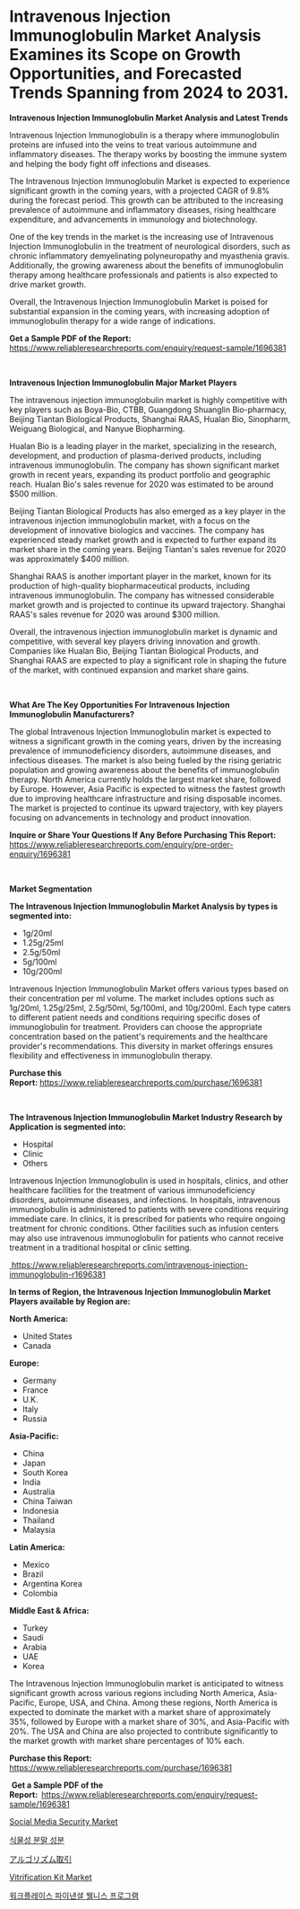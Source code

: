 <p><h1>Intravenous Injection Immunoglobulin Market Analysis Examines its Scope on Growth Opportunities, and Forecasted Trends Spanning from 2024 to 2031.</h1></p><p><strong>Intravenous Injection Immunoglobulin Market Analysis and Latest Trends</strong></p>
<p><p>Intravenous Injection Immunoglobulin is a therapy where immunoglobulin proteins are infused into the veins to treat various autoimmune and inflammatory diseases. The therapy works by boosting the immune system and helping the body fight off infections and diseases.</p><p>The Intravenous Injection Immunoglobulin Market is expected to experience significant growth in the coming years, with a projected CAGR of 9.8% during the forecast period. This growth can be attributed to the increasing prevalence of autoimmune and inflammatory diseases, rising healthcare expenditure, and advancements in immunology and biotechnology.</p><p>One of the key trends in the market is the increasing use of Intravenous Injection Immunoglobulin in the treatment of neurological disorders, such as chronic inflammatory demyelinating polyneuropathy and myasthenia gravis. Additionally, the growing awareness about the benefits of immunoglobulin therapy among healthcare professionals and patients is also expected to drive market growth.</p><p>Overall, the Intravenous Injection Immunoglobulin Market is poised for substantial expansion in the coming years, with increasing adoption of immunoglobulin therapy for a wide range of indications.</p></p>
<p><strong>Get a Sample PDF of the Report:&nbsp;</strong> <a href="https://www.reliableresearchreports.com/enquiry/request-sample/1696381">https://www.reliableresearchreports.com/enquiry/request-sample/1696381</a></p>
<p>&nbsp;</p>
<p><strong>Intravenous Injection Immunoglobulin Major Market Players</strong></p>
<p><p>The intravenous injection immunoglobulin market is highly competitive with key players such as Boya-Bio, CTBB, Guangdong Shuanglin Bio-pharmacy, Beijing Tiantan Biological Products, Shanghai RAAS, Hualan Bio, Sinopharm, Weiguang Biological, and Nanyue Biopharming.</p><p>Hualan Bio is a leading player in the market, specializing in the research, development, and production of plasma-derived products, including intravenous immunoglobulin. The company has shown significant market growth in recent years, expanding its product portfolio and geographic reach. Hualan Bio's sales revenue for 2020 was estimated to be around $500 million.</p><p>Beijing Tiantan Biological Products has also emerged as a key player in the intravenous injection immunoglobulin market, with a focus on the development of innovative biologics and vaccines. The company has experienced steady market growth and is expected to further expand its market share in the coming years. Beijing Tiantan's sales revenue for 2020 was approximately $400 million.</p><p>Shanghai RAAS is another important player in the market, known for its production of high-quality biopharmaceutical products, including intravenous immunoglobulin. The company has witnessed considerable market growth and is projected to continue its upward trajectory. Shanghai RAAS's sales revenue for 2020 was around $300 million.</p><p>Overall, the intravenous injection immunoglobulin market is dynamic and competitive, with several key players driving innovation and growth. Companies like Hualan Bio, Beijing Tiantan Biological Products, and Shanghai RAAS are expected to play a significant role in shaping the future of the market, with continued expansion and market share gains.</p></p>
<p>&nbsp;</p>
<p><strong>What Are The Key Opportunities For Intravenous Injection Immunoglobulin Manufacturers?</strong></p>
<p><p>The global Intravenous Injection Immunoglobulin market is expected to witness a significant growth in the coming years, driven by the increasing prevalence of immunodeficiency disorders, autoimmune diseases, and infectious diseases. The market is also being fueled by the rising geriatric population and growing awareness about the benefits of immunoglobulin therapy. North America currently holds the largest market share, followed by Europe. However, Asia Pacific is expected to witness the fastest growth due to improving healthcare infrastructure and rising disposable incomes. The market is projected to continue its upward trajectory, with key players focusing on advancements in technology and product innovation.</p></p>
<p><strong>Inquire or Share Your Questions If Any Before Purchasing This Report:</strong> <a href="https://www.reliableresearchreports.com/enquiry/pre-order-enquiry/1696381">https://www.reliableresearchreports.com/enquiry/pre-order-enquiry/1696381</a></p>
<p>&nbsp;</p>
<p><strong>Market Segmentation</strong></p>
<p><strong>The Intravenous Injection Immunoglobulin Market Analysis by types is segmented into:</strong></p>
<p><ul><li>1g/20ml</li><li>1.25g/25ml</li><li>2.5g/50ml</li><li>5g/100ml</li><li>10g/200ml</li></ul></p>
<p><p>Intravenous Injection Immunoglobulin Market offers various types based on their concentration per ml volume. The market includes options such as 1g/20ml, 1.25g/25ml, 2.5g/50ml, 5g/100ml, and 10g/200ml. Each type caters to different patient needs and conditions requiring specific doses of immunoglobulin for treatment. Providers can choose the appropriate concentration based on the patient's requirements and the healthcare provider's recommendations. This diversity in market offerings ensures flexibility and effectiveness in immunoglobulin therapy.</p></p>
<p><strong>Purchase this Report:&nbsp;</strong><a href="https://www.reliableresearchreports.com/purchase/1696381">https://www.reliableresearchreports.com/purchase/1696381</a></p>
<p>&nbsp;</p>
<p><strong>The Intravenous Injection Immunoglobulin Market Industry Research by Application is segmented into:</strong></p>
<p><ul><li>Hospital</li><li>Clinic</li><li>Others</li></ul></p>
<p><p>Intravenous Injection Immunoglobulin is used in hospitals, clinics, and other healthcare facilities for the treatment of various immunodeficiency disorders, autoimmune diseases, and infections. In hospitals, intravenous immunoglobulin is administered to patients with severe conditions requiring immediate care. In clinics, it is prescribed for patients who require ongoing treatment for chronic conditions. Other facilities such as infusion centers may also use intravenous immunoglobulin for patients who cannot receive treatment in a traditional hospital or clinic setting.</p></p>
<p><a href="https://www.reliableresearchreports.com/intravenous-injection-immunoglobulin-r1696381">&nbsp;https://www.reliableresearchreports.com/intravenous-injection-immunoglobulin-r1696381</a></p>
<p><strong>In terms of Region, the Intravenous Injection Immunoglobulin Market Players available by Region are:</strong></p>
<p>
    <p> <strong> North America: </strong>
        <ul>
            <li>United States</li>
            <li>Canada</li>
        </ul>
        </p> 
    <p> <strong> Europe: </strong>
        <ul>
            <li>Germany</li>
            <li>France</li>
            <li>U.K.</li>
            <li>Italy</li>
            <li>Russia</li>
        </ul>
        </p> 
    <p> <strong> Asia-Pacific: </strong>
        <ul>
            <li>China</li>
            <li>Japan</li>
            <li>South Korea</li>
            <li>India</li>
            <li>Australia</li>
            <li>China Taiwan</li>
            <li>Indonesia</li>
            <li>Thailand</li>
            <li>Malaysia</li>
        </ul>
        </p> 
    <p> <strong> Latin America: </strong>
        <ul>
            <li>Mexico</li>
            <li>Brazil</li>
            <li>Argentina Korea</li>
            <li>Colombia</li>
        </ul>
        </p> 
    <p> <strong> Middle East & Africa: </strong>
        <ul>
            <li>Turkey</li>
            <li>Saudi</li>
            <li>Arabia</li>
            <li>UAE</li>
            <li>Korea</li>
        </ul>
    </p>
    </p>
<p><p>The Intravenous Injection Immunoglobulin market is anticipated to witness significant growth across various regions including North America, Asia-Pacific, Europe, USA, and China. Among these regions, North America is expected to dominate the market with a market share of approximately 35%, followed by Europe with a market share of 30%, and Asia-Pacific with 20%. The USA and China are also projected to contribute significantly to the market growth with market share percentages of 10% each.</p></p>
<p><strong>Purchase this Report: </strong><a href="https://www.reliableresearchreports.com/purchase/1696381">https://www.reliableresearchreports.com/purchase/1696381</a></p>
<p>&nbsp;<strong>Get a Sample PDF of the Report:&nbsp;&nbsp;</strong><a href="https://www.reliableresearchreports.com/enquiry/request-sample/1696381">https://www.reliableresearchreports.com/enquiry/request-sample/1696381</a></p>
<p><strong></strong></p>
<p><p><a href="https://www.linkedin.com/pulse/social-media-security-market-key-successful-business-strategy-tiyuf">Social Media Security Market</a></p><p><a href="https://github.com/JackieFauhey9089475/Market-Research-Report-List-1/blob/main/732639064034.md">식물성 분말 성분</a></p><p><a href="https://github.com/Fatimaklein1/Market-Research-Report-List-1/blob/main/600124565412.md">アルゴリズム取引</a></p><p><a href="https://www.linkedin.com/pulse/vitrification-kit-market-size-trends-complete-industry-overview-mkfdf">Vitrification Kit Market</a></p><p><a href="https://github.com/chupp85/Market-Research-Report-List-1/blob/main/349899964035.md">워크플레이스 파이낸셜 웰니스 프로그램</a></p></p>